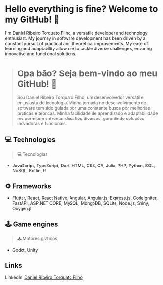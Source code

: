 # Hello everything is fine? Welcome to my GitHub! 🚀
 
I'm Daniel Ribeiro Torquato Filho, a versatile developer and technology enthusiast. My journey in software development has been driven by a constant pursuit of practical and theoretical improvements. My ease of learning and adaptability allow me to tackle diverse challenges, ensuring innovative and functional solutions.

> # Opa bão? Seja bem-vindo ao meu GitHub! 🚀
>
> Sou Daniel Ribeiro Torquato Filho, um desenvolvedor versátil e entusiasta de tecnologia. Minha jornada no desenvolvimento de software tem sido guiada por uma constante busca por melhorias práticas e teóricas. Minha facilidade de aprendizado e adaptabilidade me permitem enfrentar desafios diversos, garantindo soluções inovadoras e funcionais.

## 💻 Technologies
> 💻 Tecnologias

- JavaScript, TypeScript, Dart, HTML, CSS, C#, Julia, PHP, Python, SQL, NoSQL, Kotlin, R

## ⚙️ Frameworks

- Flutter, React, React Native, Angular, Angular.js, Express.js, CodeIgniter, FastAPI, ASP.NET CORE, MySQL, MongoDB, SQLite, Node.js, Shiny, Oxygen.jl

## 🕹️ Game engines
> 🕹️ Motores gráficos

- Godot, Unity

## Links
LinkedIn: [Daniel Ribeiro Torquato Filho](https://www.linkedin.com/in/df-danielfilho/)
